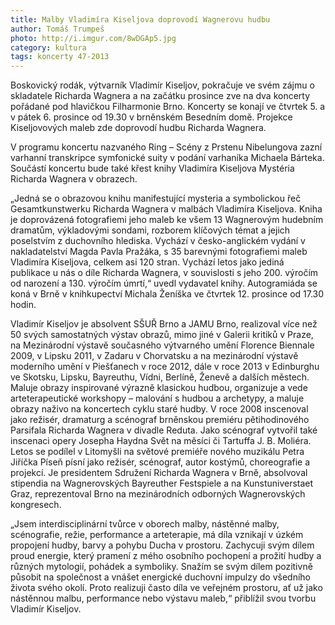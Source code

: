 ```yaml
---
title: Malby Vladimíra Kiseljova doprovodí Wagnerovu hudbu
author: Tomáš Trumpeš
photo: http://i.imgur.com/8wDGAp5.jpg
category: kultura
tags: koncerty 47-2013
---
```


Boskovický rodák, výtvarník Vladimír Kiseljov, pokračuje ve svém zájmu o skladatele Richarda Wagnera a na začátku prosince zve na dva koncerty pořádané pod hlavičkou Filharmonie Brno. Koncerty se konají ve čtvrtek 5. a v pátek 6. prosince od 19.30 v brněnském Besedním domě. Projekce Kiseljovových maleb zde doprovodí hudbu Richarda Wagnera.

V programu koncertu nazvaného Ring – Scény z Prstenu Nibelungova zazní varhanní transkripce symfonické suity v podání varhaníka Michaela Bárteka. Součástí koncertu bude také křest knihy Vladimíra Kiseljova Mystéria Richarda Wagnera v obrazech.

„Jedná se o obrazovou knihu manifestující mysteria a symbolickou řeč Gesamtkunstwerku Richarda Wagnera v malbách Vladimíra Kiseljova. Kniha je doprovázená fotografiemi jeho maleb ke všem 13 Wagnerovým hudebním dramatům, výkladovými sondami, rozborem klíčových témat a jejich poselstvím z duchovního hlediska. Vychází v česko-anglickém vydání v nakladatelství Magda Pavla Pražáka, s 35 barevnými fotografiemi maleb Vladimíra Kiseljova, celkem asi 120 stran. Vychází letos jako jediná publikace u nás o díle Richarda Wagnera, v souvislosti s jeho 200. výročím od narození a 130. výročím úmrtí,“ uvedl vydavatel knihy. Autogramiáda se koná v Brně v knihkupectví Michala Ženíška ve čtvrtek 12. prosince od 17.30 hodin.

Vladimír Kiseljov je absolvent SŠUŘ Brno a JAMU Brno, realizoval více než 50 svých samostatných výstav obrazů, mimo jiné v Galerii kritiků v Praze, na Mezinárodní výstavě současného výtvarného umění Florence Biennale 2009, v Lipsku 2011, v Zadaru v Chorvatsku a na mezinárodní výstavě moderního umění v Piešťanech v roce 2012, dále v roce 2013 v Edinburghu ve Skotsku, Lipsku, Bayreuthu, Vídni, Berlíně, Ženevě a dalších městech. Maluje obrazy inspirované výrazně klasickou hudbou, organizuje a vede arteterapeutické workshopy – malování s hudbou a archetypy, a maluje obrazy naživo na koncertech cyklu staré hudby. V roce 2008 inscenoval jako režisér, dramaturg a scénograf brněnskou premiéru pětihodinového Parsifala Richarda Wagnera v divadle Reduta. Jako scénograf vytvořil také inscenaci opery Josepha Haydna Svět na měsíci či Tartuffa J. B. Moliéra. Letos se podílel v Litomyšli na světové premiéře nového muzikálu Petra Jiříčka Píseň písní jako režisér, scénograf, autor kostýmů, choreografie a projekcí. Je presidentem Sdružení Richarda Wagnera v Brně, absolvoval stipendia na Wagnerovských Bayreuther Festspiele a na Kunstuniverstaet Graz, reprezentoval Brno na mezinárodních odborných Wagnerovských kongresech.

„Jsem interdisciplinární tvůrce v oborech malby, nástěnné malby, scénografie, režie, performance a arteterapie, má díla vznikají v úzkém propojení hudby, barvy a pohybu Ducha v prostoru. Zachycuji svým dílem proud energie, který pramení z mého osobního pochopení a prožití hudby a různých mytologií, pohádek a symboliky. Snažím se svým dílem pozitivně působit na společnost a vnášet energické duchovní impulzy do všedního života svého okolí. Proto realizuji často díla ve veřejném prostoru, ať už jako nástěnnou malbu, performance nebo výstavu maleb,“ přiblížil svou tvorbu Vladimír Kiseljov.